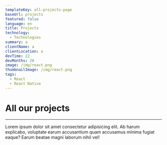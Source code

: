 ```yaml
---
templateKey: all-projects-page
baseUrl: projects
featured: false
language: en
title: Projects
technology:
  - Technologies
summary: a
clientName: a
clientLocation: a
devTime: 22
devMonths: 20
image: /img/react.png
thumbnailImage: /img/react.png
tags:
  - React
  - React Native
---
```

# All our projects

---

Lorem ipsum dolor sit amet consectetur adipisicing elit. Ab harum explicabo, voluptate earum accusantium quam accusamus minima fugiat eaque? Earum beatae magni laborum nihil vel!
